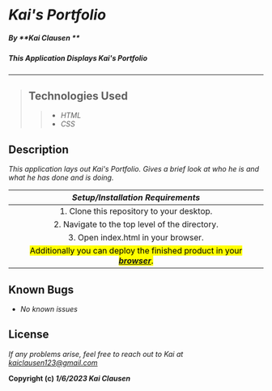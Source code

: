 # _Kai's Portfolio_

##### By _**Kai Clausen **_

##### _This Application Displays Kai's Portfolio_  

---

>## Technologies Used
>
>>* _HTML_
>>* _CSS_

## Description

_This application lays out Kai's Portfolio. Gives a brief look at who he is and what he has done and is doing._

| ***Setup/Installation Requirements*** |
| :---------------: |
| 1. Clone this repository to your desktop. |
| 2. Navigate to the top level of the directory. |
| 3. Open index.html in your browser. |
| <mark>Additionally  you can deploy the finished product in your ***[browser](https://kaisama92.github.io/Portfolio/)***.</mark> |

## Known Bugs

* _No known issues_

## License

_If any problems arise, feel free to reach out to Kai at <kaiclausen123@gmail.com>_

**Copyright (c) _1/6/2023_ _Kai Clausen_** 